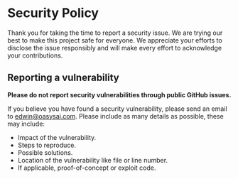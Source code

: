 # Security Policy

Thank you for taking the time to report a security issue. We are trying our best to make this project safe for everyone. We appreciate your efforts to disclose the issue responsibly and will make every effort to acknowledge your contributions.

## Reporting a vulnerability

**Please do not report security vulnerabilities through public GitHub issues.**

If you believe you have found a security vulnerability, please send an email to edwin@oasysai.com. Please include as many details as possible, these may include:

- Impact of the vulnerability.
- Steps to reproduce.
- Possible solutions.
- Location of the vulnerability like file or line number.
- If applicable, proof-of-concept or exploit code.

